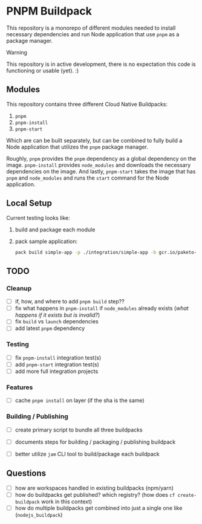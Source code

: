 # PNPM Buildpack

This repository is a monorepo of different modules needed to install necessary dependencies and run Node application
that use `pnpm` as a package manager.

> [!WARNING]  
> This repository is in active development, there is no expectation this code is functioning or usable (yet). :)

## Modules

This repository contains three different Cloud Native Buildpacks:

1. `pnpm`
2. `pnpm-install`
3. `pnpm-start`

Which are can be built separately, but can be combined to fully build a Node application that utilizes the `pnpm`
package manager.

Roughly, `pnpm` provides the `pnpm` dependency as a global dependency on the image.  `pnpm-install` provides
`node_modules` and downloads the necessary dependencies on the image. And lastly, `pnpm-start` takes the image that has
`pnpm` and `node_modules` and runs the `start` command for the Node application. 

## Local Setup

Current testing looks like:

1. build and package each module

2. pack sample application:
    ```bash
    pack build simple-app -p ./integration/simple-app -b gcr.io/paketo-buildpacks/node-engine -b ./pnpm/build/pnpm-buildpack.cnb -b ./pnpm-install/build/pnpm-install-buildpack.cnb -b ./pnpm-start/build/pnpm-start-buildpack.cnb
    ```


## TODO

### Cleanup
- [ ] if, how, and where to add `pnpm build` step??
- [ ] fix what happens in `pnpm-install` if `node_modules` already exists (_what happens if it exists but is invalid?_)
- [ ] fix `build` vs `launch` dependencies
- [ ] add latest `pnpm` dependency

### Testing
- [ ] fix `pnpm-install` integration test(s)
- [ ] add `pnpm-start` integration test(s)
- [ ] add more full integration projects

### Features
- [ ] cache `pnpm install` on layer (if the sha is the same)

### Building / Publishing
- [ ] create primary script to bundle all three buildpacks
- [ ] documents steps for building / packaging / publishing buildpack
- [ ] better utilize `jam` CLI tool to build/package each buildpack


## Questions
- [ ] how are workspaces handled in existing buildpacks (npm/yarn)
- [ ] how do buildpacks get published? which registry? (how does `cf create-buildpack` work in this context)
- [ ] how do multiple buildpacks get combined into just a single one like (`nodejs_buildpack`)
